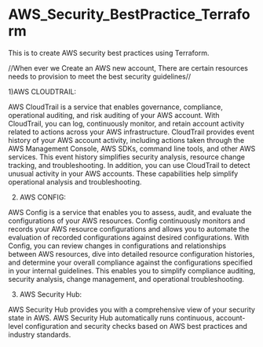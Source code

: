 # AWS_Security_BestPractice_Terraform
This is to create AWS security best practices using Terraform.

//When ever we Create an AWS new account, There are certain resources needs to provision to meet the best security guidelines//

1)AWS CLOUDTRAIL:

AWS CloudTrail is a service that enables governance, compliance, operational auditing, and risk auditing of your AWS
account. With CloudTrail, you can log, continuously monitor, and retain account activity related to actions across your
AWS infrastructure. CloudTrail provides event history of your AWS account activity, including actions taken through the
AWS Management Console, AWS SDKs, command line tools, and other AWS services. This event history simplifies
security analysis, resource change tracking, and troubleshooting. In addition, you can use CloudTrail to detect unusual
activity in your AWS accounts. These capabilities help simplify operational analysis and troubleshooting.

2) AWS CONFIG:

AWS Config is a service that enables you to assess, audit, and evaluate the configurations of your AWS resources. Config
continuously monitors and records your AWS resource configurations and allows you to automate the evaluation of
recorded configurations against desired configurations. With Config, you can review changes in configurations and
relationships between AWS resources, dive into detailed resource configuration histories, and determine your overall
compliance against the configurations specified in your internal guidelines. This enables you to simplify compliance
auditing, security analysis, change management, and operational troubleshooting.

3) AWS Security Hub:

AWS Security Hub provides you with a comprehensive view of your security state in AWS. AWS Security Hub
automatically runs continuous, account-level configuration and security checks based on AWS best practices and
industry standards.

